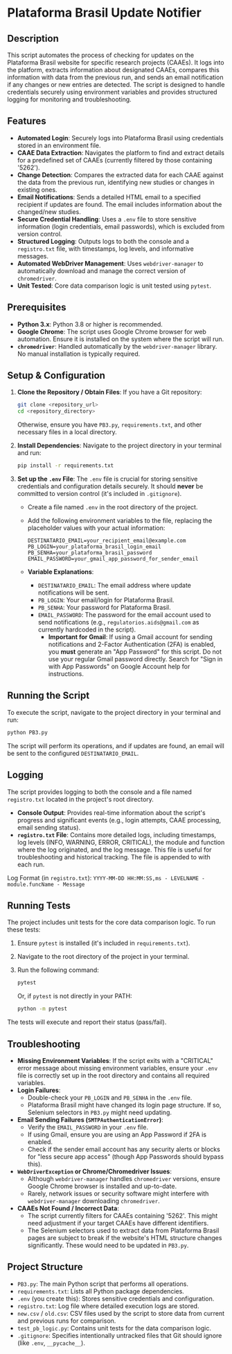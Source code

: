 # Plataforma Brasil Update Notifier

## Description

This script automates the process of checking for updates on the Plataforma Brasil website for specific research projects (CAAEs). It logs into the platform, extracts information about designated CAAEs, compares this information with data from the previous run, and sends an email notification if any changes or new entries are detected. The script is designed to handle credentials securely using environment variables and provides structured logging for monitoring and troubleshooting.

## Features

*   **Automated Login**: Securely logs into Plataforma Brasil using credentials stored in an environment file.
*   **CAAE Data Extraction**: Navigates the platform to find and extract details for a predefined set of CAAEs (currently filtered by those containing '5262').
*   **Change Detection**: Compares the extracted data for each CAAE against the data from the previous run, identifying new studies or changes in existing ones.
*   **Email Notifications**: Sends a detailed HTML email to a specified recipient if updates are found. The email includes information about the changed/new studies.
*   **Secure Credential Handling**: Uses a `.env` file to store sensitive information (login credentials, email passwords), which is excluded from version control.
*   **Structured Logging**: Outputs logs to both the console and a `registro.txt` file, with timestamps, log levels, and informative messages.
*   **Automated WebDriver Management**: Uses `webdriver-manager` to automatically download and manage the correct version of `chromedriver`.
*   **Unit Tested**: Core data comparison logic is unit tested using `pytest`.

## Prerequisites

*   **Python 3.x**: Python 3.8 or higher is recommended.
*   **Google Chrome**: The script uses Google Chrome browser for web automation. Ensure it is installed on the system where the script will run.
*   **`chromedriver`**: Handled automatically by the `webdriver-manager` library. No manual installation is typically required.

## Setup & Configuration

1.  **Clone the Repository / Obtain Files**:
    If you have a Git repository:
    ```bash
    git clone <repository_url>
    cd <repository_directory>
    ```
    Otherwise, ensure you have `PB3.py`, `requirements.txt`, and other necessary files in a local directory.

2.  **Install Dependencies**:
    Navigate to the project directory in your terminal and run:
    ```bash
    pip install -r requirements.txt
    ```

3.  **Set up the `.env` File**:
    The `.env` file is crucial for storing sensitive credentials and configuration details securely. It should **never** be committed to version control (it's included in `.gitignore`).

    *   Create a file named `.env` in the root directory of the project.
    *   Add the following environment variables to the file, replacing the placeholder values with your actual information:

        ```dotenv
        DESTINATARIO_EMAIL=your_recipient_email@example.com
        PB_LOGIN=your_plataforma_brasil_login_email
        PB_SENHA=your_plataforma_brasil_password
        EMAIL_PASSWORD=your_gmail_app_password_for_sender_email
        ```

    *   **Variable Explanations**:
        *   `DESTINATARIO_EMAIL`: The email address where update notifications will be sent.
        *   `PB_LOGIN`: Your email/login for Plataforma Brasil.
        *   `PB_SENHA`: Your password for Plataforma Brasil.
        *   `EMAIL_PASSWORD`: The password for the email account used to send notifications (e.g., `regulatorios.aids@gmail.com` as currently hardcoded in the script).
            *   **Important for Gmail**: If using a Gmail account for sending notifications and 2-Factor Authentication (2FA) is enabled, you **must** generate an "App Password" for this script. Do not use your regular Gmail password directly. Search for "Sign in with App Passwords" on Google Account help for instructions.

## Running the Script

To execute the script, navigate to the project directory in your terminal and run:

```bash
python PB3.py
```

The script will perform its operations, and if updates are found, an email will be sent to the configured `DESTINATARIO_EMAIL`.

## Logging

The script provides logging to both the console and a file named `registro.txt` located in the project's root directory.

*   **Console Output**: Provides real-time information about the script's progress and significant events (e.g., login attempts, CAAE processing, email sending status).
*   **`registro.txt` File**: Contains more detailed logs, including timestamps, log levels (INFO, WARNING, ERROR, CRITICAL), the module and function where the log originated, and the log message. This file is useful for troubleshooting and historical tracking. The file is appended to with each run.

Log Format (in `registro.txt`): `YYYY-MM-DD HH:MM:SS,ms - LEVELNAME - module.funcName - Message`

## Running Tests

The project includes unit tests for the core data comparison logic. To run these tests:

1.  Ensure `pytest` is installed (it's included in `requirements.txt`).
2.  Navigate to the root directory of the project in your terminal.
3.  Run the following command:

    ```bash
    pytest
    ```
    Or, if `pytest` is not directly in your PATH:
    ```bash
    python -m pytest
    ```

The tests will execute and report their status (pass/fail).

## Troubleshooting

*   **Missing Environment Variables**: If the script exits with a "CRITICAL" error message about missing environment variables, ensure your `.env` file is correctly set up in the root directory and contains all required variables.
*   **Login Failures**:
    *   Double-check your `PB_LOGIN` and `PB_SENHA` in the `.env` file.
    *   Plataforma Brasil might have changed its login page structure. If so, Selenium selectors in `PB3.py` might need updating.
*   **Email Sending Failures (`SMTPAuthenticationError`)**:
    *   Verify the `EMAIL_PASSWORD` in your `.env` file.
    *   If using Gmail, ensure you are using an App Password if 2FA is enabled.
    *   Check if the sender email account has any security alerts or blocks for "less secure app access" (though App Passwords should bypass this).
*   **`WebDriverException` or Chrome/Chromedriver Issues**:
    *   Although `webdriver-manager` handles `chromedriver` versions, ensure Google Chrome browser is installed and up-to-date.
    *   Rarely, network issues or security software might interfere with `webdriver-manager` downloading `chromedriver`.
*   **CAAEs Not Found / Incorrect Data**:
    *   The script currently filters for CAAEs containing '5262'. This might need adjustment if your target CAAEs have different identifiers.
    *   The Selenium selectors used to extract data from Plataforma Brasil pages are subject to break if the website's HTML structure changes significantly. These would need to be updated in `PB3.py`.

## Project Structure

*   `PB3.py`: The main Python script that performs all operations.
*   `requirements.txt`: Lists all Python package dependencies.
*   `.env` (you create this): Stores sensitive credentials and configuration.
*   `registro.txt`: Log file where detailed execution logs are stored.
*   `new.csv` / `old.csv`: CSV files used by the script to store data from current and previous runs for comparison.
*   `test_pb_logic.py`: Contains unit tests for the data comparison logic.
*   `.gitignore`: Specifies intentionally untracked files that Git should ignore (like `.env`, `__pycache__`).
